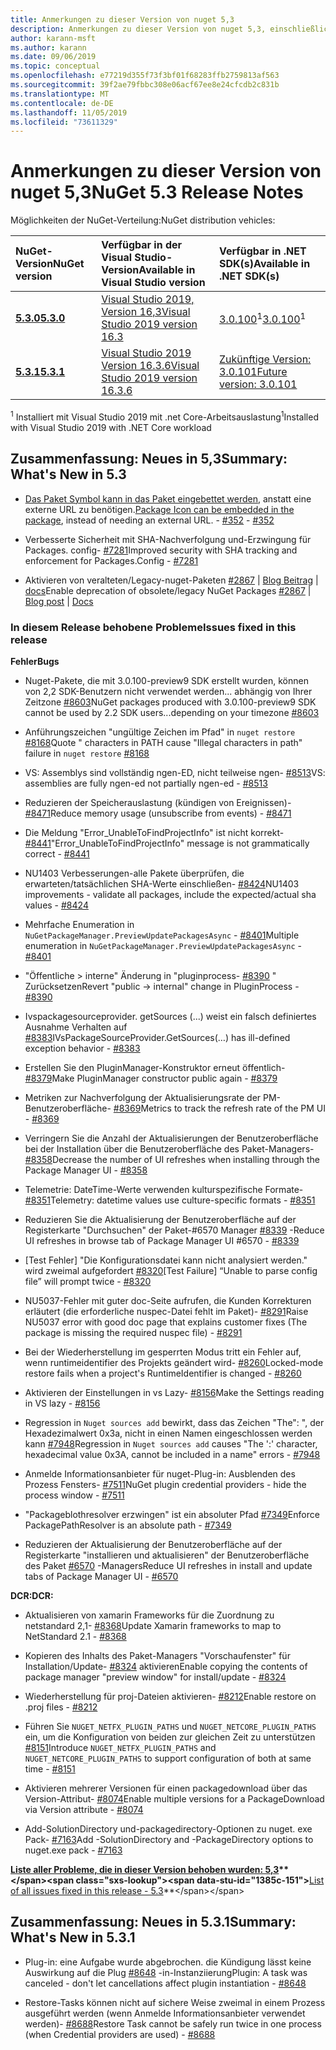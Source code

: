 ```yaml
---
title: Anmerkungen zu dieser Version von nuget 5,3
description: Anmerkungen zu dieser Version von nuget 5,3, einschließlich neuer Features, Fehlerbehebungen und dcrs.
author: karann-msft
ms.author: karann
ms.date: 09/06/2019
ms.topic: conceptual
ms.openlocfilehash: e77219d355f73f3bf01f68283ffb2759813af563
ms.sourcegitcommit: 39f2ae79fbbc308e06acf67ee8e24cfcdb2c831b
ms.translationtype: MT
ms.contentlocale: de-DE
ms.lasthandoff: 11/05/2019
ms.locfileid: "73611329"
---
```

# <a name="nuget-53-release-notes"></a><span data-ttu-id="1385c-103">Anmerkungen zu dieser Version von nuget 5,3</span><span class="sxs-lookup"><span data-stu-id="1385c-103">NuGet 5.3 Release Notes</span></span>

<span data-ttu-id="1385c-104">Möglichkeiten der NuGet-Verteilung:</span><span class="sxs-lookup"><span data-stu-id="1385c-104">NuGet distribution vehicles:</span></span>

| <span data-ttu-id="1385c-105">NuGet-Version</span><span class="sxs-lookup"><span data-stu-id="1385c-105">NuGet version</span></span> | <span data-ttu-id="1385c-106">Verfügbar in der Visual Studio-Version</span><span class="sxs-lookup"><span data-stu-id="1385c-106">Available in Visual Studio version</span></span>| <span data-ttu-id="1385c-107">Verfügbar in .NET SDK(s)</span><span class="sxs-lookup"><span data-stu-id="1385c-107">Available in .NET SDK(s)</span></span>|
|:---|:---|:---|
| [<span data-ttu-id="1385c-108">**5.3.0**</span><span class="sxs-lookup"><span data-stu-id="1385c-108">**5.3.0**</span></span>](https://nuget.org/downloads) | [<span data-ttu-id="1385c-109">Visual Studio 2019, Version 16,3</span><span class="sxs-lookup"><span data-stu-id="1385c-109">Visual Studio 2019 version 16.3</span></span>](https://visualstudio.microsoft.com/downloads/) | <span data-ttu-id="1385c-110">[3.0.100](https://dotnet.microsoft.com/download/dotnet-core/3.0)<sup>1</sup></span><span class="sxs-lookup"><span data-stu-id="1385c-110">[3.0.100](https://dotnet.microsoft.com/download/dotnet-core/3.0)<sup>1</sup></span></span> |
| [<span data-ttu-id="1385c-111">**5.3.1**</span><span class="sxs-lookup"><span data-stu-id="1385c-111">**5.3.1**</span></span>](https://nuget.org/downloads) | [<span data-ttu-id="1385c-112">Visual Studio 2019 Version 16.3.6</span><span class="sxs-lookup"><span data-stu-id="1385c-112">Visual Studio 2019 version 16.3.6</span></span>](https://visualstudio.microsoft.com/downloads/) | [<span data-ttu-id="1385c-113">Zukünftige Version: 3.0.101</span><span class="sxs-lookup"><span data-stu-id="1385c-113">Future version: 3.0.101</span></span>](https://dotnet.microsoft.com/download/dotnet-core/3.0) |

<span data-ttu-id="1385c-114"><sup>1</sup> Installiert mit Visual Studio 2019 mit .net Core-Arbeitsauslastung</span><span class="sxs-lookup"><span data-stu-id="1385c-114"><sup>1</sup>Installed with Visual Studio 2019 with .NET Core workload</span></span>

## <a name="summary-whats-new-in-53"></a><span data-ttu-id="1385c-115">Zusammenfassung: Neues in 5,3</span><span class="sxs-lookup"><span data-stu-id="1385c-115">Summary: What's New in 5.3</span></span>

* <span data-ttu-id="1385c-116">[Das Paket Symbol kann in das Paket eingebettet werden](../reference/msbuild-targets.md#packing-an-icon-image-file), anstatt eine externe URL zu benötigen.</span><span class="sxs-lookup"><span data-stu-id="1385c-116">[Package Icon can be embedded in the package](../reference/msbuild-targets.md#packing-an-icon-image-file), instead of needing an external URL.</span></span><span data-ttu-id="1385c-117"> - [#352](https://github.com/NuGet/Home/issues/352)</span><span class="sxs-lookup"><span data-stu-id="1385c-117"> - [#352](https://github.com/NuGet/Home/issues/352)</span></span>

* <span data-ttu-id="1385c-118">Verbesserte Sicherheit mit SHA-Nachverfolgung und-Erzwingung für Packages. config- [#7281](https://github.com/NuGet/Home/issues/7281)</span><span class="sxs-lookup"><span data-stu-id="1385c-118">Improved security with SHA tracking and enforcement for Packages.Config - [#7281](https://github.com/NuGet/Home/issues/7281)</span></span>

* <span data-ttu-id="1385c-119">Aktivieren von veralteten/Legacy-nuget-Paketen [#2867](https://github.com/NuGet/Home/issues/2867) | [Blog Beitrag](https://devblogs.microsoft.com/nuget/deprecating-packages-on-nuget-org/) | [docs](https://docs.microsoft.com/nuget/nuget-org/deprecate-packages)</span><span class="sxs-lookup"><span data-stu-id="1385c-119">Enable deprecation of obsolete/legacy NuGet Packages [#2867](https://github.com/NuGet/Home/issues/2867) | [Blog post](https://devblogs.microsoft.com/nuget/deprecating-packages-on-nuget-org/) | [Docs](https://docs.microsoft.com/nuget/nuget-org/deprecate-packages)</span></span>

### <a name="issues-fixed-in-this-release"></a><span data-ttu-id="1385c-120">In diesem Release behobene Probleme</span><span class="sxs-lookup"><span data-stu-id="1385c-120">Issues fixed in this release</span></span>

<span data-ttu-id="1385c-121">**Fehler**</span><span class="sxs-lookup"><span data-stu-id="1385c-121">**Bugs**</span></span>

* <span data-ttu-id="1385c-122">Nuget-Pakete, die mit 3.0.100-preview9 SDK erstellt wurden, können von 2,2 SDK-Benutzern nicht verwendet werden... abhängig von Ihrer Zeitzone [#8603](https://github.com/NuGet/Home/issues/8603)</span><span class="sxs-lookup"><span data-stu-id="1385c-122">NuGet packages produced with 3.0.100-preview9 SDK cannot be used by 2.2 SDK users...depending on your timezone [#8603](https://github.com/NuGet/Home/issues/8603)</span></span>

* <span data-ttu-id="1385c-123">Anführungszeichen "ungültige Zeichen im Pfad" in `nuget restore` [#8168](https://github.com/NuGet/Home/issues/8168)</span><span class="sxs-lookup"><span data-stu-id="1385c-123">Quote " characters in PATH cause "Illegal characters in path" failure in `nuget restore` [#8168](https://github.com/NuGet/Home/issues/8168)</span></span>

* <span data-ttu-id="1385c-124">VS: Assemblys sind vollständig ngen-ED, nicht teilweise ngen- [#8513](https://github.com/NuGet/Home/issues/8513)</span><span class="sxs-lookup"><span data-stu-id="1385c-124">VS: assemblies are fully ngen-ed not partially ngen-ed - [#8513](https://github.com/NuGet/Home/issues/8513)</span></span>

* <span data-ttu-id="1385c-125">Reduzieren der Speicherauslastung (kündigen von Ereignissen)- [#8471](https://github.com/NuGet/Home/issues/8471)</span><span class="sxs-lookup"><span data-stu-id="1385c-125">Reduce memory usage (unsubscribe from events) - [#8471](https://github.com/NuGet/Home/issues/8471)</span></span>

* <span data-ttu-id="1385c-126">Die Meldung "Error_UnableToFindProjectInfo" ist nicht korrekt- [#8441](https://github.com/NuGet/Home/issues/8441)</span><span class="sxs-lookup"><span data-stu-id="1385c-126">"Error_UnableToFindProjectInfo" message is not grammatically correct - [#8441](https://github.com/NuGet/Home/issues/8441)</span></span>

* <span data-ttu-id="1385c-127">NU1403 Verbesserungen-alle Pakete überprüfen, die erwarteten/tatsächlichen SHA-Werte einschließen- [#8424](https://github.com/NuGet/Home/issues/8424)</span><span class="sxs-lookup"><span data-stu-id="1385c-127">NU1403 improvements - validate all packages, include the expected/actual sha values - [#8424](https://github.com/NuGet/Home/issues/8424)</span></span>

* <span data-ttu-id="1385c-128">Mehrfache Enumeration in `NuGetPackageManager.PreviewUpdatePackagesAsync` - [#8401](https://github.com/NuGet/Home/issues/8401)</span><span class="sxs-lookup"><span data-stu-id="1385c-128">Multiple enumeration in `NuGetPackageManager.PreviewUpdatePackagesAsync` - [#8401](https://github.com/NuGet/Home/issues/8401)</span></span>

* <span data-ttu-id="1385c-129">"Öffentliche > interne" Änderung in "pluginprocess- [#8390](https://github.com/NuGet/Home/issues/8390) " Zurücksetzen</span><span class="sxs-lookup"><span data-stu-id="1385c-129">Revert "public -> internal" change in PluginProcess - [#8390](https://github.com/NuGet/Home/issues/8390)</span></span>

* <span data-ttu-id="1385c-130">Ivspackagesourceprovider. getSources (...) weist ein falsch definiertes Ausnahme Verhalten auf [#8383](https://github.com/NuGet/Home/issues/8383)</span><span class="sxs-lookup"><span data-stu-id="1385c-130">IVsPackageSourceProvider.GetSources(…) has ill-defined exception behavior - [#8383](https://github.com/NuGet/Home/issues/8383)</span></span>

* <span data-ttu-id="1385c-131">Erstellen Sie den PluginManager-Konstruktor erneut öffentlich- [#8379](https://github.com/NuGet/Home/issues/8379)</span><span class="sxs-lookup"><span data-stu-id="1385c-131">Make PluginManager constructor public again - [#8379](https://github.com/NuGet/Home/issues/8379)</span></span>

* <span data-ttu-id="1385c-132">Metriken zur Nachverfolgung der Aktualisierungsrate der PM-Benutzeroberfläche- [#8369](https://github.com/NuGet/Home/issues/8369)</span><span class="sxs-lookup"><span data-stu-id="1385c-132">Metrics to track the refresh rate of the PM UI - [#8369](https://github.com/NuGet/Home/issues/8369)</span></span>

* <span data-ttu-id="1385c-133">Verringern Sie die Anzahl der Aktualisierungen der Benutzeroberfläche bei der Installation über die Benutzeroberfläche des Paket-Managers- [#8358](https://github.com/NuGet/Home/issues/8358)</span><span class="sxs-lookup"><span data-stu-id="1385c-133">Decrease the number of UI refreshes when installing through the Package Manager UI - [#8358](https://github.com/NuGet/Home/issues/8358)</span></span>

* <span data-ttu-id="1385c-134">Telemetrie: DateTime-Werte verwenden kulturspezifische Formate- [#8351](https://github.com/NuGet/Home/issues/8351)</span><span class="sxs-lookup"><span data-stu-id="1385c-134">Telemetry:  datetime values use culture-specific formats - [#8351](https://github.com/NuGet/Home/issues/8351)</span></span>

* <span data-ttu-id="1385c-135">Reduzieren Sie die Aktualisierung der Benutzeroberfläche auf der Registerkarte "Durchsuchen" der Paket-#6570 Manager [#8339](https://github.com/NuGet/Home/issues/8339) -</span><span class="sxs-lookup"><span data-stu-id="1385c-135">Reduce UI refreshes in browse tab of Package Manager UI #6570 - [#8339](https://github.com/NuGet/Home/issues/8339)</span></span>

* <span data-ttu-id="1385c-136">[Test Fehler] "Die Konfigurationsdatei kann nicht analysiert werden." wird zweimal aufgefordert [#8320](https://github.com/NuGet/Home/issues/8320)</span><span class="sxs-lookup"><span data-stu-id="1385c-136">[Test Failure] “Unable to parse config file” will prompt twice - [#8320](https://github.com/NuGet/Home/issues/8320)</span></span>

* <span data-ttu-id="1385c-137">NU5037-Fehler mit guter doc-Seite aufrufen, die Kunden Korrekturen erläutert (die erforderliche nuspec-Datei fehlt im Paket)- [#8291](https://github.com/NuGet/Home/issues/8291)</span><span class="sxs-lookup"><span data-stu-id="1385c-137">Raise NU5037 error with good doc page that explains customer fixes (The package is missing the required nuspec file) - [#8291](https://github.com/NuGet/Home/issues/8291)</span></span>

* <span data-ttu-id="1385c-138">Bei der Wiederherstellung im gesperrten Modus tritt ein Fehler auf, wenn runtimeidentifier des Projekts geändert wird- [#8260](https://github.com/NuGet/Home/issues/8260)</span><span class="sxs-lookup"><span data-stu-id="1385c-138">Locked-mode restore fails when a project's RuntimeIdentifier is changed - [#8260](https://github.com/NuGet/Home/issues/8260)</span></span>

* <span data-ttu-id="1385c-139">Aktivieren der Einstellungen in vs Lazy- [#8156](https://github.com/NuGet/Home/issues/8156)</span><span class="sxs-lookup"><span data-stu-id="1385c-139">Make the Settings reading in VS lazy - [#8156](https://github.com/NuGet/Home/issues/8156)</span></span>

* <span data-ttu-id="1385c-140">Regression in `Nuget sources add` bewirkt, dass das Zeichen "The": ", der Hexadezimalwert 0x3a, nicht in einen Namen eingeschlossen werden kann [#7948](https://github.com/NuGet/Home/issues/7948)</span><span class="sxs-lookup"><span data-stu-id="1385c-140">Regression in `Nuget sources add` causes "The ':' character, hexadecimal value 0x3A, cannot be included in a name" errors - [#7948](https://github.com/NuGet/Home/issues/7948)</span></span>

* <span data-ttu-id="1385c-141">Anmelde Informationsanbieter für nuget-Plug-in: Ausblenden des Prozess Fensters- [#7511](https://github.com/NuGet/Home/issues/7511)</span><span class="sxs-lookup"><span data-stu-id="1385c-141">NuGet plugin credential providers - hide the process window - [#7511](https://github.com/NuGet/Home/issues/7511)</span></span>

* <span data-ttu-id="1385c-142">"Packageblothresolver erzwingen" ist ein absoluter Pfad [#7349](https://github.com/NuGet/Home/issues/7349)</span><span class="sxs-lookup"><span data-stu-id="1385c-142">Enforce PackagePathResolver is an absolute path - [#7349](https://github.com/NuGet/Home/issues/7349)</span></span>

* <span data-ttu-id="1385c-143">Reduzieren der Aktualisierung der Benutzeroberfläche auf der Registerkarte "installieren und aktualisieren" der Benutzeroberfläche des Paket [#6570](https://github.com/NuGet/Home/issues/6570) -Managers</span><span class="sxs-lookup"><span data-stu-id="1385c-143">Reduce UI refreshes in install and update tabs of Package Manager UI - [#6570](https://github.com/NuGet/Home/issues/6570)</span></span>

<span data-ttu-id="1385c-144">**DCR:**</span><span class="sxs-lookup"><span data-stu-id="1385c-144">**DCR:**</span></span>

* <span data-ttu-id="1385c-145">Aktualisieren von xamarin Frameworks für die Zuordnung zu netstandard 2,1- [#8368](https://github.com/NuGet/Home/issues/8368)</span><span class="sxs-lookup"><span data-stu-id="1385c-145">Update Xamarin frameworks to map to NetStandard 2.1 - [#8368](https://github.com/NuGet/Home/issues/8368)</span></span>

* <span data-ttu-id="1385c-146">Kopieren des Inhalts des Paket-Managers "Vorschaufenster" für Installation/Update- [#8324](https://github.com/NuGet/Home/issues/8324) aktivieren</span><span class="sxs-lookup"><span data-stu-id="1385c-146">Enable copying the contents of package manager "preview window" for install/update - [#8324](https://github.com/NuGet/Home/issues/8324)</span></span>

* <span data-ttu-id="1385c-147">Wiederherstellung für proj-Dateien aktivieren- [#8212](https://github.com/NuGet/Home/issues/8212)</span><span class="sxs-lookup"><span data-stu-id="1385c-147">Enable restore on .proj files - [#8212](https://github.com/NuGet/Home/issues/8212)</span></span>

* <span data-ttu-id="1385c-148">Führen Sie `NUGET_NETFX_PLUGIN_PATHS` und `NUGET_NETCORE_PLUGIN_PATHS` ein, um die Konfiguration von beiden zur gleichen Zeit zu unterstützen [#8151](https://github.com/NuGet/Home/issues/8151)</span><span class="sxs-lookup"><span data-stu-id="1385c-148">Introduce `NUGET_NETFX_PLUGIN_PATHS` and `NUGET_NETCORE_PLUGIN_PATHS` to support configuration of both at same time - [#8151](https://github.com/NuGet/Home/issues/8151)</span></span>

* <span data-ttu-id="1385c-149">Aktivieren mehrerer Versionen für einen packagedownload über das Version-Attribut- [#8074](https://github.com/NuGet/Home/issues/8074)</span><span class="sxs-lookup"><span data-stu-id="1385c-149">Enable multiple versions for a PackageDownload via Version attribute - [#8074](https://github.com/NuGet/Home/issues/8074)</span></span>

* <span data-ttu-id="1385c-150">Add-SolutionDirectory und-packagedirectory-Optionen zu nuget. exe Pack- [#7163](https://github.com/NuGet/Home/issues/7163)</span><span class="sxs-lookup"><span data-stu-id="1385c-150">Add -SolutionDirectory and -PackageDirectory options to nuget.exe pack - [#7163](https://github.com/NuGet/Home/issues/7163)</span></span>

<span data-ttu-id="1385c-151">**[Liste aller Probleme, die in dieser Version behoben wurden: 5,3](https://github.com/nuget/home/issues?q=is%3Aissue+is%3Aclosed+milestone%3A%225.3")**</span><span class="sxs-lookup"><span data-stu-id="1385c-151">**[List of all issues fixed in this release - 5.3](https://github.com/nuget/home/issues?q=is%3Aissue+is%3Aclosed+milestone%3A%225.3")**</span></span>

## <a name="summary-whats-new-in-531"></a><span data-ttu-id="1385c-152">Zusammenfassung: Neues in 5.3.1</span><span class="sxs-lookup"><span data-stu-id="1385c-152">Summary: What's New in 5.3.1</span></span>

* <span data-ttu-id="1385c-153">Plug-in: eine Aufgabe wurde abgebrochen. die Kündigung lässt keine Auswirkung auf die Plug [#8648](https://github.com/NuGet/Home/issues/8648) -in-Instanziierung</span><span class="sxs-lookup"><span data-stu-id="1385c-153">Plugin: A task was canceled - don't let cancellations affect plugin instantiation - [#8648](https://github.com/NuGet/Home/issues/8648)</span></span>

* <span data-ttu-id="1385c-154">Restore-Tasks können nicht auf sichere Weise zweimal in einem Prozess ausgeführt werden (wenn Anmelde Informationsanbieter verwendet werden)- [#8688](https://github.com/NuGet/Home/issues/8688)</span><span class="sxs-lookup"><span data-stu-id="1385c-154">Restore Task cannot be safely run twice in one process (when Credential providers are used) - [#8688](https://github.com/NuGet/Home/issues/8688)</span></span>
